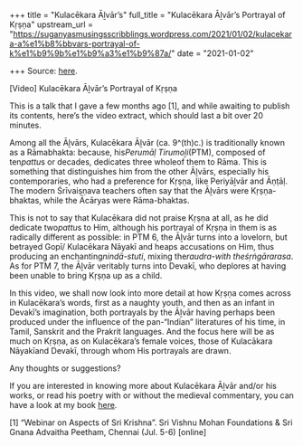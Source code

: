 +++
title = "Kulacēkara Āḻvār’s"
full_title = "Kulacēkara Āḻvār’s Portrayal of Kṛṣṇa"
upstream_url = "https://suganyasmusingsscribblings.wordpress.com/2021/01/02/kulacekara-a%e1%b8%bbvars-portrayal-of-k%e1%b9%9b%e1%b9%a3%e1%b9%87a/"
date = "2021-01-02"

+++
Source: [here](https://suganyasmusingsscribblings.wordpress.com/2021/01/02/kulacekara-a%e1%b8%bbvars-portrayal-of-k%e1%b9%9b%e1%b9%a3%e1%b9%87a/).

[Video] Kulacēkara Āḻvār’s Portrayal of Kṛṣṇa

This is a talk that I gave a few months ago \[1\], and while awaiting to publish its contents, here’s the video extract, which should last a bit over 20 minutes.

Among all the Āḻvārs, Kulacēkara Āḻvār (ca. 9^(th)c.) is traditionally known as a Rāmabhakta: because, his*Perumāḷ Tirumoḻi*(PTM), composed of ten*pattu*s or decades, dedicates three wholeof them to Rāma. This is something that distinguishes him from the other Āḻvārs, especially his contemporaries, who had a preference for Kṛṣṇa, like Periyāḻvār and Āṇṭāḷ. The modern Śrīvaiṣṇava teachers often say that the Āḻvārs were Kṛṣṇa-bhaktas, while the Ācāryas were Rāma-bhaktas.

This is not to say that Kulacēkara did not praise Kṛṣṇa at all, as he did dedicate two*pattu*s to Him, although his portrayal of Kṛṣṇa in them is as radically different as possible: in PTM 6, the Āḻvār turns into a lovelorn, but betrayed Gopī/ Kulacēkara Nāyakī and heaps accusations on Him, thus producing an enchanting*nindā-stuti*, mixing the*raudra-*with the*śṛṅgārarasa*. As for PTM 7, the Āḻvār veritably turns into Devakī, who deplores at having been unable to bring Kṛṣṇa up as a child.

In this video, we shall now look into more detail at how Kṛṣṇa comes across in Kulacēkara’s words, first as a naughty youth, and then as an infant in Devakī’s imagination, both portrayals by the Āḻvār having perhaps been produced under the influence of the pan-“Indian” literatures of his time, in Tamil, Sanskrit and the Prakrit languages. And the focus here will be as much on Kṛṣṇa, as on Kulacēkara’s female voices, those of Kulacākara Nāyakīand Devakī, through whom His portrayals are drawn.

Any thoughts or suggestions?

If you are interested in knowing more about Kulacēkara Āḻvār and/or his works, or read his poetry with or without the medieval commentary, you can have a look at my book [here](https://www.academia.edu/39068941/My_Sapphire_hued_Lord_my_Beloved_Perumāḷ_Tirumoḻi_and_of_its_Medieval_Maṇipravāḷa_Commentary_by_Periyavāccāṉ_Piḷḷai_with_an_Introduction).

\[1\] “Webinar on Aspects of Sri Krishna”. Sri Vishnu Mohan Foundations & Sri Gnana Advaitha Peetham, Chennai (Jul. 5-6) \[online\]
